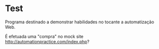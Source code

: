 # Test

Programa destinado a demonstrar habilidades no tocante a automatização Web. 

É efetuada uma "compra" no mock site http://automationpractice.com/index.php?
